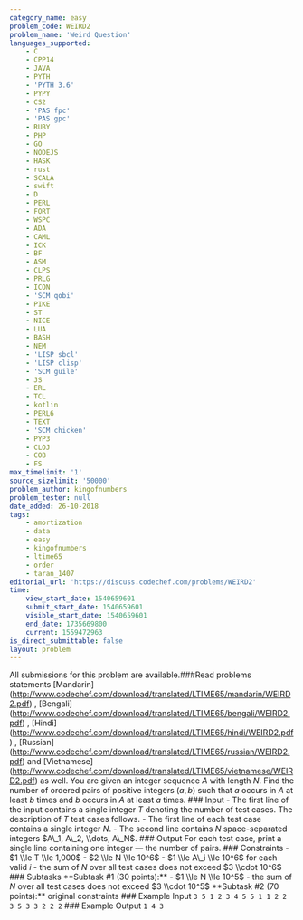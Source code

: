 ```yaml
---
category_name: easy
problem_code: WEIRD2
problem_name: 'Weird Question'
languages_supported:
    - C
    - CPP14
    - JAVA
    - PYTH
    - 'PYTH 3.6'
    - PYPY
    - CS2
    - 'PAS fpc'
    - 'PAS gpc'
    - RUBY
    - PHP
    - GO
    - NODEJS
    - HASK
    - rust
    - SCALA
    - swift
    - D
    - PERL
    - FORT
    - WSPC
    - ADA
    - CAML
    - ICK
    - BF
    - ASM
    - CLPS
    - PRLG
    - ICON
    - 'SCM qobi'
    - PIKE
    - ST
    - NICE
    - LUA
    - BASH
    - NEM
    - 'LISP sbcl'
    - 'LISP clisp'
    - 'SCM guile'
    - JS
    - ERL
    - TCL
    - kotlin
    - PERL6
    - TEXT
    - 'SCM chicken'
    - PYP3
    - CLOJ
    - COB
    - FS
max_timelimit: '1'
source_sizelimit: '50000'
problem_author: kingofnumbers
problem_tester: null
date_added: 26-10-2018
tags:
    - amortization
    - data
    - easy
    - kingofnumbers
    - ltime65
    - order
    - taran_1407
editorial_url: 'https://discuss.codechef.com/problems/WEIRD2'
time:
    view_start_date: 1540659601
    submit_start_date: 1540659601
    visible_start_date: 1540659601
    end_date: 1735669800
    current: 1559472963
is_direct_submittable: false
layout: problem
---
```

All submissions for this problem are available.\###Read problems statements \[Mandarin\](http://www.codechef.com/download/translated/LTIME65/mandarin/WEIRD2.pdf) , \[Bengali\](http://www.codechef.com/download/translated/LTIME65/bengali/WEIRD2.pdf) , \[Hindi\](http://www.codechef.com/download/translated/LTIME65/hindi/WEIRD2.pdf) , \[Russian\](http://www.codechef.com/download/translated/LTIME65/russian/WEIRD2.pdf) and \[Vietnamese\](http://www.codechef.com/download/translated/LTIME65/vietnamese/WEIRD2.pdf) as well. You are given an integer sequence $A$ with length $N$. Find the number of ordered pairs of positive integers $(a, b)$ such that $a$ occurs in $A$ at least $b$ times and $b$ occurs in $A$ at least $a$ times. ### Input - The first line of the input contains a single integer $T$ denoting the number of test cases. The description of $T$ test cases follows. - The first line of each test case contains a single integer $N$. - The second line contains $N$ space-separated integers $A\_1, A\_2, \\dots, A\_N$. ### Output For each test case, print a single line containing one integer — the number of pairs. ### Constraints - $1 \\le T \\le 1,000$ - $2 \\le N \\le 10^6$ - $1 \\le A\_i \\le 10^6$ for each valid $i$ - the sum of $N$ over all test cases does not exceed $3 \\cdot 10^6$ ### Subtasks \*\*Subtask #1 (30 points):\*\* - $1 \\le N \\le 10^5$ - the sum of $N$ over all test cases does not exceed $3 \\cdot 10^5$ \*\*Subtask #2 (70 points):\*\* original constraints ### Example Input ``` 3 5 1 2 3 4 5 5 1 1 2 2 3 5 3 3 2 2 2 ``` ### Example Output ``` 1 4 3 ```

